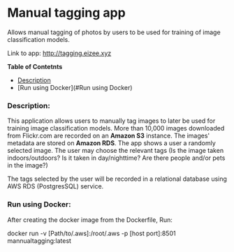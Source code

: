 # Manual tagging app

Allows manual tagging of photos by users to be used for training of image classification models.  

Link to app: http://tagging.eizee.xyz

**Table of Contetnts**
- [Description](#description)
- [Run using Docker](#Run using Docker)

### **Description:**

This application allows users to manually tag images to later be used for training image
classification models. More than 10,000 images downloaded from Flickr.com
are recorded on an **Amazon **S3**** instance. The images' metadata are stored on **Amazon RDS**. 
The app shows a user a randomly selected image. The user may choose the relevant tags 
(Is the image taken indoors/outdoors? Is it taken in day/nighttime? Are there people and/or pets in the image?)

The tags selected by the user will be recorded in a relational database using AWS RDS (PostgresSQL) service.

### **Run using Docker:**

After creating the docker image from the Dockerfile, Run:

docker run -v [Path/to/.aws]:/root/.aws -p [host port]:8501 mannualtagging:latest  